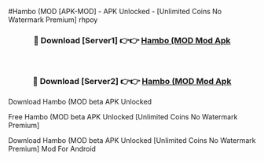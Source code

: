 #Hambo (MOD [APK-MOD] - APK Unlocked - [Unlimited Coins No Watermark Premium] rhpoy



<div align="center">

<h3>🔴 Download [Server1] 👉👉 <a href="https://momento.my/?title=Hambo_(MOD">Hambo (MOD Mod Apk</a></h3><br>

<h3>🔴 Download [Server2] 👉👉 <a href="https://momento.my/?title=Hambo_(MOD">Hambo (MOD Mod Apk</a></h3>
</div>



Download Hambo (MOD beta APK Unlocked

Free Hambo (MOD beta APK Unlocked [Unlimited Coins No Watermark Premium]

Download Hambo (MOD beta APK Unlocked [Unlimited Coins No Watermark Premium] Mod For Android
